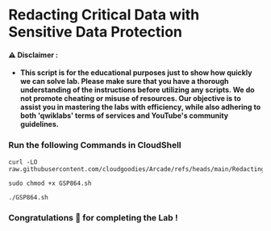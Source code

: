 #  Redacting Critical Data with Sensitive Data Protection


#### ⚠️ Disclaimer :
- **This script is for the educational purposes just to show how quickly we can solve lab. Please make sure that you have a thorough understanding of the instructions before utilizing any scripts. We do not promote cheating or  misuse of resources. Our objective is to assist you in mastering the labs with efficiency, while also adhering to both 'qwiklabs' terms of services and YouTube's community guidelines.**

### Run the following Commands in CloudShell 


```
curl -LO raw.githubusercontent.com/cloudgoodies/Arcade/refs/heads/main/Redacting%20Critical%20Data%20with%20Sensitive%20Data%20Protection/GSP864.sh

sudo chmod +x GSP864.sh

./GSP864.sh
```

### Congratulations 🎉 for completing the Lab !
